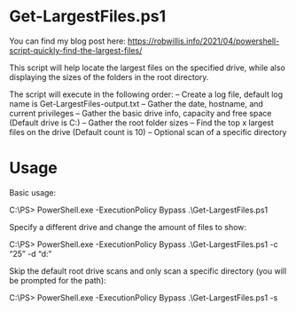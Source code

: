 # Get-LargestFiles.ps1

You can find my blog post here:
https://robwillis.info/2021/04/powershell-script-quickly-find-the-largest-files/

This script will help locate the largest files on the specified drive, while also displaying
the sizes of the folders in the root directory.

The script will execute in the following order:
– Create a log file, default log name is Get-LargestFiles-output.txt
– Gather the date, hostname, and current privileges
– Gather the basic drive info, capacity and free space (Default drive is C:)
– Gather the root folder sizes
– Find the top x largest files on the drive (Default count is 10)
– Optional scan of a specific directory

# Usage

Basic usage:

C:\PS> PowerShell.exe -ExecutionPolicy Bypass .\Get-LargestFiles.ps1

Specify a different drive and change the amount of files to show:

C:\PS> PowerShell.exe -ExecutionPolicy Bypass .\Get-LargestFiles.ps1 -c “25” -d “d:”

Skip the default root drive scans and only scan a specific directory (you will be prompted for the path):

C:\PS> PowerShell.exe -ExecutionPolicy Bypass .\Get-LargestFiles.ps1 -s
